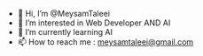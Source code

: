- 👋 Hi, I’m @MeysamTaleei
- 👀 I’m interested in Web Developer AND AI
- 🌱 I’m currently learning AI
- 📫 How to reach me : meysamtaleei@gmail.com

<!---
MeysamTaleei/MeysamTaleei is a ✨ special ✨ repository because its `README.md` (this file) appears on your GitHub profile.
You can click the Preview link to take a look at your changes.
--->
